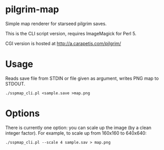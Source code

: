 # pilgrim-map
Simple map renderer for starseed pilgrim saves.

This is the CLI script version, requires ImageMagick for Perl 5.

CGI version is hosted at http://a.carapetis.com/pilgrim/


# Usage
Reads save file from STDIN or file given as argument, writes PNG map to STDOUT.

    ./sspmap_cli.pl <sample.save >map.png

# Options
There is currently one option: you can scale up the image (by a clean integer factor). For example, to scale up from 160x160 to 640x640:

    ./sspmap_cli.pl --scale 4 sample.sav > map.png
